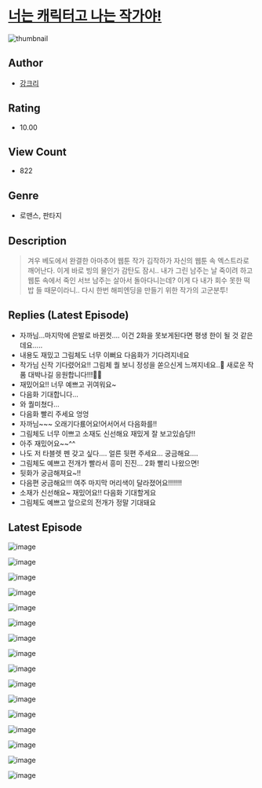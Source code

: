 # [너는 캐릭터고 나는 작가야!](https://comic.naver.com/bestChallenge/list?titleId=810158)
![thumbnail](https://image-comic.pstatic.net/user_contents_data/challenge_comic/2023/05/23/315970/upload_4063152007579853109_480x623.jpeg)

## Author
- [강크리](https://comic.naver.com/artistTitle?id=315970)

## Rating
- 10.00

## View Count
- 822

## Genre
- 로맨스, 판타지

## Description
> 겨우 베도에서 완결한 아마추어 웹툰 작가 김작하가 자신의 웹툰 속 엑스트라로 깨어난다. 이게 바로 빙의 물인가 감탄도 잠시.. 내가 그린 남주는 날 죽이려 하고 웹툰 속에서 죽인 서브 남주는 살아서 돌아다니는데? 이게 다 내가 회수 못한 떡밥 들 때문이라니.. 다시 한번 해피엔딩을 만들기 위한 작가의 고군분투!

## Replies (Latest Episode)
- 자까님...마지막에 은발로 바뀐컷.... 이건 2화을 못보게된다면 평생 한이 될 것 같은데요.....
- 내용도 재밌고 그림체도 너무 이뻐요 다음화가 기다려지네요
- 작가님 신작 기다렸어요!! 그림체 퀄 보니 정성을 쏟으신게 느껴지네요..🤭 새로운 작품 대박나길 응원합니다!!!🙏🏻
- 재밌어요!! 너무 예쁘고 귀여워요~
- 다음화 기대합니다...
- 와 퀄미쳤다...
- 다음화 빨리 주세요 엉엉
- 자까님~~~ 오래기다룠어요!어서어서 다음화를!!
- 그림체도 너무 이쁘고 소재도 신선해요 재밌게 잘 보고있슴당!!
- 아주 재밌어요~~^^
- 나도 저 타블렛 펜 갖고 싶다.... 얼른 뒷편 주세요... 궁금해요....
- 그림체도 예쁘고 전개가 빨라서 흥미 진진… 2화 빨리 나왔으면!
- 뒷화가 궁금해져요~!!
- 다음편 궁금해요!!! 여주 마지막 머리색이 달라졌어요!!!!!!!
- 소재가 신선해요~ 재밌어요!! 다음화 기대할게요
- 그림체도 예쁘고 앞으로의 전개가 정말 기대돼요

## Latest Episode
![image](https://image-comic.pstatic.net/user_contents_data/challenge_comic/2023/05/23/315970/upload_3703475547149526373.jpeg)

![image](https://image-comic.pstatic.net/user_contents_data/challenge_comic/2023/05/23/315970/upload_3832897755151938098.jpeg)

![image](https://image-comic.pstatic.net/user_contents_data/challenge_comic/2023/05/23/315970/upload_7018074308177650021.jpeg)

![image](https://image-comic.pstatic.net/user_contents_data/challenge_comic/2023/05/23/315970/upload_4049410299243356980.jpeg)

![image](https://image-comic.pstatic.net/user_contents_data/challenge_comic/2023/05/23/315970/upload_7077178344436032825.jpeg)

![image](https://image-comic.pstatic.net/user_contents_data/challenge_comic/2023/05/23/315970/upload_3545005147374510438.jpeg)

![image](https://image-comic.pstatic.net/user_contents_data/challenge_comic/2023/05/23/315970/upload_3702857436142712626.jpeg)

![image](https://image-comic.pstatic.net/user_contents_data/challenge_comic/2023/05/23/315970/upload_7220455721918476599.jpeg)

![image](https://image-comic.pstatic.net/user_contents_data/challenge_comic/2023/05/23/315970/upload_4063710555258958901.jpeg)

![image](https://image-comic.pstatic.net/user_contents_data/challenge_comic/2023/05/23/315970/upload_3761121627486970165.jpeg)

![image](https://image-comic.pstatic.net/user_contents_data/challenge_comic/2023/05/23/315970/upload_3545852857904619875.jpeg)

![image](https://image-comic.pstatic.net/user_contents_data/challenge_comic/2023/05/23/315970/upload_7306018789881374052.jpeg)

![image](https://image-comic.pstatic.net/user_contents_data/challenge_comic/2023/05/23/315970/upload_7219333111889606969.jpeg)

![image](https://image-comic.pstatic.net/user_contents_data/challenge_comic/2023/05/23/315970/upload_3906372619647203173.jpeg)

![image](https://image-comic.pstatic.net/user_contents_data/challenge_comic/2023/05/23/315970/upload_7149239426843239219.jpeg)

![image](https://image-comic.pstatic.net/user_contents_data/challenge_comic/2023/05/23/315970/upload_3703709554131284791.jpeg)
